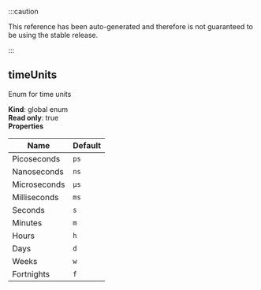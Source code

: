 :::caution

This reference has been auto-generated and therefore is not guaranteed to be using the stable release.

:::

<a name="timeUnits"></a>

## timeUnits

Enum for time units

**Kind**: global enum  
**Read only**: true  
**Properties**

| Name         | Default         |
| ------------ | --------------- |
| Picoseconds  | <code>ps</code> |
| Nanoseconds  | <code>ns</code> |
| Microseconds | <code>μs</code> |
| Milliseconds | <code>ms</code> |
| Seconds      | <code>s</code>  |
| Minutes      | <code>m</code>  |
| Hours        | <code>h</code>  |
| Days         | <code>d</code>  |
| Weeks        | <code>w</code>  |
| Fortnights   | <code>f</code>  |
